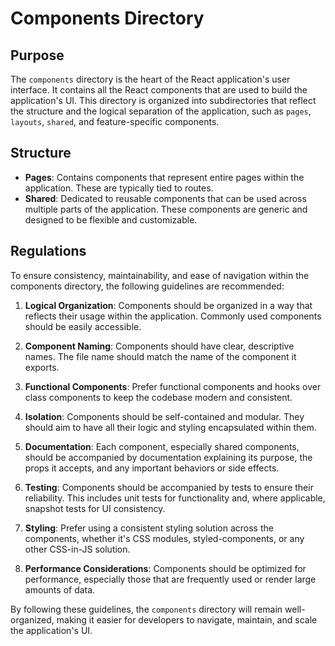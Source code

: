 # Components Directory

## Purpose

The `components` directory is the heart of the React application's user interface. It contains all the React components that are used to build the application's UI. This directory is organized into subdirectories that reflect the structure and the logical separation of the application, such as `pages`, `layouts`, `shared`, and feature-specific components.

## Structure

- **Pages**: Contains components that represent entire pages within the application. These are typically tied to routes.
- **Shared**: Dedicated to reusable components that can be used across multiple parts of the application. These components are generic and designed to be flexible and customizable.

## Regulations

To ensure consistency, maintainability, and ease of navigation within the components directory, the following guidelines are recommended:

1. **Logical Organization**: Components should be organized in a way that reflects their usage within the application. Commonly used components should be easily accessible.

2. **Component Naming**: Components should have clear, descriptive names. The file name should match the name of the component it exports.

3. **Functional Components**: Prefer functional components and hooks over class components to keep the codebase modern and consistent.

4. **Isolation**: Components should be self-contained and modular. They should aim to have all their logic and styling encapsulated within them.

5. **Documentation**: Each component, especially shared components, should be accompanied by documentation explaining its purpose, the props it accepts, and any important behaviors or side effects.

6. **Testing**: Components should be accompanied by tests to ensure their reliability. This includes unit tests for functionality and, where applicable, snapshot tests for UI consistency.

7. **Styling**: Prefer using a consistent styling solution across the components, whether it's CSS modules, styled-components, or any other CSS-in-JS solution.

8. **Performance Considerations**: Components should be optimized for performance, especially those that are frequently used or render large amounts of data.

By following these guidelines, the `components` directory will remain well-organized, making it easier for developers to navigate, maintain, and scale the application's UI.
